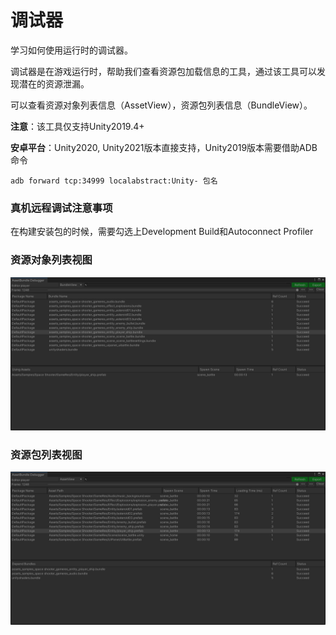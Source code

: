 # 调试器

学习如何使用运行时的调试器。

调试器是在游戏运行时，帮助我们查看资源包加载信息的工具，通过该工具可以发现潜在的资源泄漏。

可以查看资源对象列表信息（AssetView），资源包列表信息（BundleView）。

**注意**：该工具仅支持Unity2019.4+

**安卓平台**：Unity2020, Unity2021版本直接支持，Unity2019版本需要借助ADB命令

```
adb forward tcp:34999 localabstract:Unity- 包名
```

### 真机远程调试注意事项

在构建安装包的时候，需要勾选上Development Build和Autoconnect Profiler

### 资源对象列表视图

![image](./Image/AssetDebugger-img1.jpg)

### 资源包列表视图

![image](./Image/AssetDebugger-img2.jpg)

